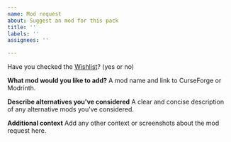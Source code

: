 ```yaml
---
name: Mod request
about: Suggest an mod for this pack
title: ''
labels: ''
assignees: ''

---
```


Have you checked the [Wishlist](https://github.com/onkoe/fat-pack/blob/main/WISHLIST.md)? 
(yes or no)

**What mod would you like to add?**
A mod name and link to CurseForge or Modrinth.

**Describe alternatives you've considered**
A clear and concise description of any alternative mods you've considered.

**Additional context**
Add any other context or screenshots about the mod request here.
